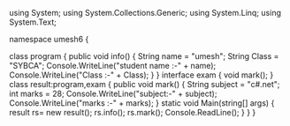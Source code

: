 using System;
using System.Collections.Generic;
using System.Linq;
using System.Text;

namespace umesh6
{
   
class program
 {
    public void info()
{
   String name = "umesh";
   String Class = "SYBCA";
   Console.WriteLine("student name :-" + name);
   Console.WriteLine("Class :-" + Class);
   }
}
  interface exam
{
 void mark();
  }
 class result:program,exam
 {
 public void mark()
 {
    String subject = "c#.net";
     int marks = 28;
 Console.WriteLine("subject:-" + subject);
  Console.WriteLine("marks :-" + marks);
    }
 static void Main(string[] args)
{
   result  rs= new result();
  rs.info();
  rs.mark();
 Console.ReadLine();
}
 }
}

